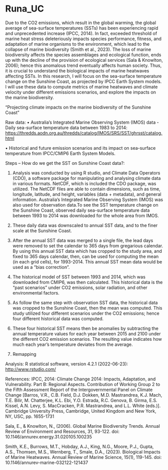 # Runa_UC

Due to the CO2 emissions, which result in the global warming, the global average of sea-surface temperatures (SSTs) has been experiencing rapid and unprecedented increase (IPCC, 2014). In fact, exceeded threshold of marine heat stress deleteriously impacts species performance, fitness, and adaptation of marine organisms to the environment, which lead to the collapse of marine biodiversity (Smith et al., 2023). The loss of marine biodiversity affects the species assemblages and ecological function, ends up with the decline of the provision of ecological services (Sala & Knowlton, 2006); hence this anomalous trend eventually affects human society. Thus, it is crucial to understand the biological impacts of marine heatwaves affecting SSTs. In this research, I will focus on the sea-surface temperature change on the Sunshine Coast, as projected by IPCC Earth System models. I will use these data to compute metrics of marine heatwaves and climate velocity under different emissions scenarios, and explore the impacts on the marine biodiversity. 

“Projecting climate impacts on the marine biodiversity of the Sunshine Coast”

Raw data:
• Australia’s Integrated Marine Observing System (IMOS) data - Daily sea-surface temperature data between 1983 to 2014:
https://thredds.aodn.org.au/thredds/catalog/IMOS/SRS/SST/ghrsst/catalog.html

• Historical and future emission scenarios and its impact on sea-surface temperature from IPCC/CMIP6 Earth System Models. 

Steps – How do we get the SST on Sunshine Coast data?: 

1.	Analysis was conducted by using R studio, and Climate Data Operators (CDO), a software package for manipulating and analysing climate data in various formats. NetCDF, which is included the CDO package, was utilized. The NetCDF files are able to contain dimensions, such as time, longitude, latitude, and height, variables (data + metadata), and general information. Australia’s Integrated Marine Observing System (IMOS) was also used for observation data.To see the SST temperature change on the Sunshine Coast, observed daily sea-surface temperature data between 1993 to 2014 was downloaded for the whole area from IMOS. 

2.	These daily data was downscaled to annual SST data, and to the finer scale at the Sunshine Coast. 

3.	After the annual SST data was merged to a single file, the lead days were removed to set the calendar to 365 days from gregarious calendar. By using this annual SST data which has cropped to the study area, and fixed to 365 days calendar, then, can be used for computing the mean (in each grid cells), for 1993-2014. This annual SST mean data would be used as a “bias correction”. 

4.	The historical model of SST between 1993 and 2014, which was downloaded from CMIP6, was then calculated. This historical data is the “past scenarios” under CO2 emissions, solar radiation, and other environmental factors. 

5.	As follow the same step with observation SST data, the historical data was cropped to the Sunshine Coast, then the mean was computed. This study utilized four different scenarios under the CO2 emissions; hence four different historical data was computed. 

6.	These four historical SST means then be anomalies by subtracting the annual temperature values for each year between 2015 and 2100 under the different CO2 emission scenarios. The resulting value indicates how much each year’s temperature deviates from the average. 

7.	Remapping

Analysis: 
R statistical software, version 4.2.1 (2022-06-23): http://www.rstudio.com/

References: 
IPCC, 2014: Climate Change 2014: Impacts, Adaptation, and Vulnerability. Part B: Regional Aspects. Contribution of Working Group 2 to the Fifth Assessment Report of the Intergovernmental Panel on Climate Change [Barros, V.R., C.B. Field, D.J. Dokken, M.D. Mastrandrea, K.J. Mach, T.E. Bilir, M. Chatterjee, K.L. Ebi, Y.O. Estrada, R.C. Genova, B. Girma, E.S. Kissel, A.N. Levy, S. MacCracken, P.R. Mastrandrea, and L.L. White (eds.)]. Cambridge University Press, Cambridge, United Kingdom and New York, NY, USC, pp. 1655-1731

Sala, E., & Knowlton, N., (2006). Global Marine Biodiversity Trends. Annual Review of Environment and Resources, 31, 93-122. 
doi: 10.1146/annurev.energy.31.020105.100235

Smith, K.E., Burrows, M.T., Hobday, A.J., King, N.G., Moore, P.J., Gupta, A.S., Thomsen, M.S., Wernberg, T., Smale, D.A., (2023). Biological Impacts of Marine Heatwaves. Annual Review of Marine Science, 15(1), 119-145. 
doi: 10.1146/annurev-marine-032122-121437
